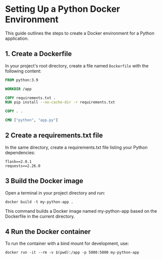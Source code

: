 # Setting Up a Python Docker Environment

This guide outlines the steps to create a Docker environment for a Python application.

## 1. Create a Dockerfile

In your project's root directory, create a file named `Dockerfile` with the following content:

```Dockerfile
FROM python:3.9

WORKDIR /app

COPY requirements.txt .
RUN pip install --no-cache-dir -r requirements.txt

COPY . .

CMD ["python", "app.py"]
```

## 2 Create a requirements.txt file

In the same directory, create a requirements.txt file listing your Python dependencies:

```
flask==2.0.1
requests==2.26.0
```

## 3 Build the Docker image

Open a terminal in your project directory and run:

```
docker build -t my-python-app .
```

This command builds a Docker image named my-python-app based on the Dockerfile in the current directory.

## 4 Run the Docker container

To run the container with a bind mount for development, use:

```
docker run -it --rm -v $(pwd):/app -p 5000:5000 my-python-app
```
